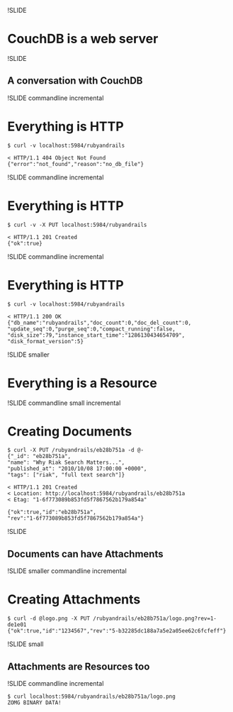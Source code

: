 !SLIDE

# CouchDB is a web server #

!SLIDE

## A conversation with CouchDB ##

!SLIDE commandline incremental 

# Everything is HTTP #

    $ curl -v localhost:5984/rubyandrails

    < HTTP/1.1 404 Object Not Found
    {"error":"not_found","reason":"no_db_file"}

!SLIDE commandline incremental

# Everything is HTTP #

    $ curl -v -X PUT localhost:5984/rubyandrails

    < HTTP/1.1 201 Created
    {"ok":true}

!SLIDE commandline incremental

# Everything is HTTP #

    $ curl -v localhost:5984/rubyandrails

    < HTTP/1.1 200 OK
    {"db_name":"rubyandrails","doc_count":0,"doc_del_count":0,
    "update_seq":0,"purge_seq":0,"compact_running":false,
    "disk_size":79,"instance_start_time":"1286130434654709",
    "disk_format_version":5}

!SLIDE smaller

# Everything is a Resource #

!SLIDE commandline small incremental

# Creating Documents #

    $ curl -X PUT /rubyandrails/eb28b751a -d @-
    {"_id": "eb28b751a",
    "name": "Why Riak Search Matters...",
    "published_at": "2010/10/08 17:00:00 +0000",
    "tags": ["riak", "full text search"]}

    < HTTP/1.1 201 Created
    < Location: http://localhost:5984/rubyandrails/eb28b751a
    < Etag: "1-6f773089b853fd5f7867562b179a854a"

    {"ok":true,"id":"eb28b751a",
    "rev":"1-6f773089b853fd5f7867562b179a854a"}
    
!SLIDE

## Documents can have Attachments ##

!SLIDE smaller commandline incremental

# Creating Attachments #

    $ curl -d @logo.png -X PUT /rubyandrails/eb28b751a/logo.png?rev=1-de1e01
    {"ok":true,"id":"1234567","rev":"5-b32285dc188a7a5e2a05ee62c6fcfeff"}

!SLIDE small

## Attachments are Resources too ##

!SLIDE commandline incremental

    $ curl localhost:5984/rubyandrails/eb28b751a/logo.png
    ZOMG BINARY DATA!
